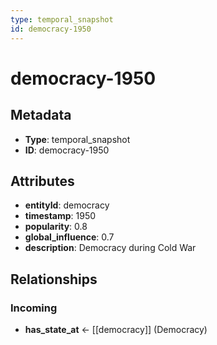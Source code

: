 ```yaml
---
type: temporal_snapshot
id: democracy-1950
---
```


# democracy-1950

## Metadata

- **Type**: temporal_snapshot
- **ID**: democracy-1950

## Attributes

- **entityId**: democracy
- **timestamp**: 1950
- **popularity**: 0.8
- **global_influence**: 0.7
- **description**: Democracy during Cold War

## Relationships

### Incoming

- **has_state_at** ← [[democracy]] (Democracy)

